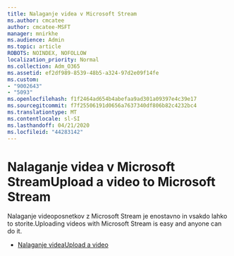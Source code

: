 ```yaml
---
title: Nalaganje videa v Microsoft Stream
ms.author: cmcatee
author: cmcatee-MSFT
manager: mnirkhe
ms.audience: Admin
ms.topic: article
ROBOTS: NOINDEX, NOFOLLOW
localization_priority: Normal
ms.collection: Adm_O365
ms.assetid: ef2df989-8539-48b5-a324-97d2e09f14fe
ms.custom:
- "9002643"
- "5093"
ms.openlocfilehash: f1f2464ad654b4abefaa9ad301a09397e4c39e17
ms.sourcegitcommit: f7f25506191d0656a7637340df806b82c4232bc4
ms.translationtype: MT
ms.contentlocale: sl-SI
ms.lasthandoff: 04/21/2020
ms.locfileid: "44283142"
---
```

# <a name="upload-a-video-to-microsoft-stream"></a><span data-ttu-id="c6def-102">Nalaganje videa v Microsoft Stream</span><span class="sxs-lookup"><span data-stu-id="c6def-102">Upload a video to Microsoft Stream</span></span>

<span data-ttu-id="c6def-103">Nalaganje videoposnetkov z Microsoft Stream je enostavno in vsakdo lahko to storite.</span><span class="sxs-lookup"><span data-stu-id="c6def-103">Uploading videos with Microsoft Stream is easy and anyone can do it.</span></span>

- [<span data-ttu-id="c6def-104">Nalaganje videa</span><span class="sxs-lookup"><span data-stu-id="c6def-104">Upload a video</span></span>](https://docs.microsoft.com/stream/portal-upload-video)

